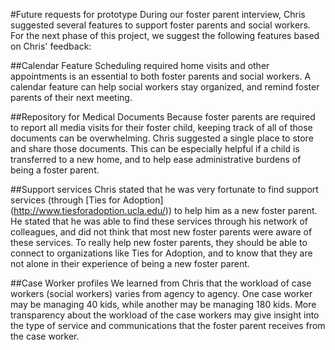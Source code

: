 #Future requests for prototype
During our foster parent interview, Chris suggested several features to support foster parents and social workers. For the next phase of this project, we suggest the following features based on Chris' feedback:

##Calendar Feature
Scheduling required home visits and other appointments is an essential to both foster parents and social workers. A calendar feature can help social workers stay organized, and remind foster parents of their next meeting. 

##Repository for Medical Documents
Because foster parents are required to report all media visits for their foster child, keeping track of all of those documents can be overwhelming. Chris suggested a single place to store and share those documents. This can be especially helpful if a child is transferred to a new home, and to help ease administrative burdens of being a foster parent.

##Support services
Chris stated that he was very fortunate to find support services (through [Ties for Adoption] (http://www.tiesforadoption.ucla.edu/)) to help him as a new foster parent. He stated that he was able to find these services through his network of colleagues, and did not think that most new foster parents were aware of these services. To really help new foster parents, they should be able to connect to organizations like Ties for Adoption, and to know that they are not alone in their experience of being a new foster parent.

##Case Worker profiles
We learned from Chris that the workload of case workers (social workers) varies from agency to agency. One case worker may be managing 40 kids, while another may be managing 180 kids. More transparency about the workload of the case workers may give insight into the type of service and communications that the foster parent receives from the case worker.
